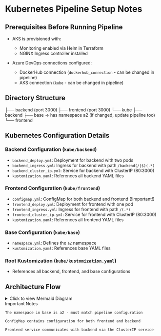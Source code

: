 # Kubernetes Pipeline Setup Notes

## Prerequisites Before Running Pipeline

- AKS is provisioned with:
  - Monitoring enabled via Helm in Terraform
  - NGINX Ingress controller installed

- Azure DevOps connections configured:
  - DockerHub connection (`dockerhub_connection` - can be changed in pipeline)
  - AKS connection (`kube` - can be changed in pipeline)

## Directory Structure
├── backend (port 3000)
├── frontend (port 3000)
└── kube
├── backend
├── base → has namespace a2 (if changed, update pipeline too)
└── frontend


## Kubernetes Configuration Details

### Backend Configuration (`kube/backend`)
- `backend_deploy.yml`: Deployment for backend with two pods
- `backend_ingress.yml`: Ingress for backend with path `/backend(/|$)(.*)`
- `backend_cluster_ip.yml`: Service for backend with ClusterIP (80:3000)
- `kustomization.yaml`: References all backend YAML files

### Frontend Configuration (`kube/frontend`)
- `configmap.yml`: ConfigMap for both backend and frontend (!Important!)
- `frontend_deploy.yml`: Deployment for frontend with one pod
- `frontend_ingress.yml`: Ingress for frontend with path `/(.*)`
- `frontend_cluster_ip.yml`: Service for frontend with ClusterIP (80:3000)
- `kustomization.yaml`: References all frontend YAML files

### Base Configuration (`kube/base`)
- `namespace.yml`: Defines the `a2` namespace
- `kustomization.yaml`: References base YAML files

### Root Kustomization (`kube/kustomization.yaml`)
- References all backend, frontend, and base configurations

## Architecture Flow


<details>
<summary>Click to view Mermaid Diagram</summary>

```mermaid
graph TD
    A[User (Browser)] --> B[Ingress Controller (NGINX)]
    B --> C[Frontend Ingress ( / )]
    C --> D[Frontend Pod (Next.js)]
    D --> E[ConfigMap: http://backend-clusterip-service]
    E --> F[Backend Ingress ( /backend )]
    F --> G[ClusterIP Service (backend-clusterip-service)]
    G --> H[Backend Pod (API)]

  ```
</details> 
Important Notes

    The namespace in base is a2 - must match pipeline configuration

    ConfigMap contains configuration for both frontend and backend

    Frontend service communicates with backend via the ClusterIP service

